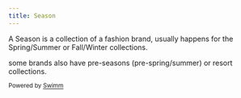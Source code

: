 ```yaml
---
title: Season
---
```

A Season is a collection of a fashion brand, usually happens for the Spring/Summer or Fall/Winter collections.

some brands also have pre-seasons (pre-spring/summer) or resort collections.

<SwmMeta version="3.0.0" repo-id="Z2l0aHViJTNBJTNBYXJjaGl2YWwlM0ElM0FpYnJhaGVlbXNhb3Vk" repo-name="archival"><sup>Powered by [Swimm](https://app.swimm.io/)</sup></SwmMeta>
